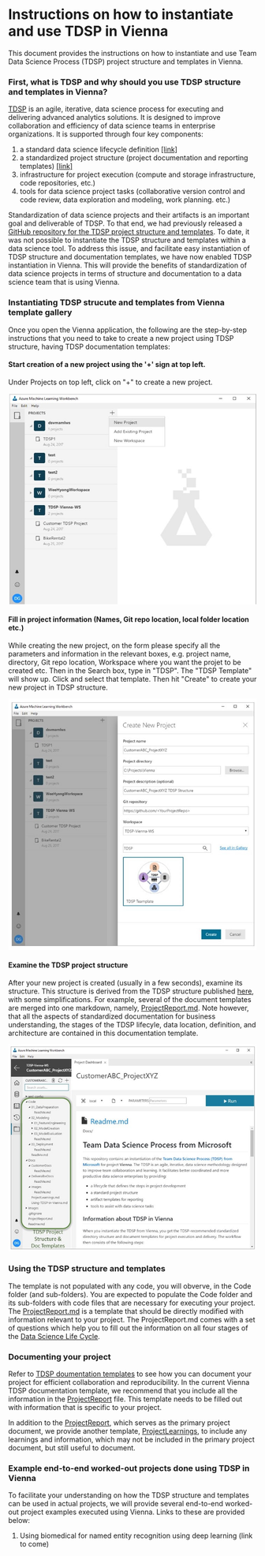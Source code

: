 # Instructions on how to instantiate and use TDSP in Vienna

This document provides the instructions on how to instantiate and use Team Data Science Process (TDSP) project structure and templates in Vienna. 

### First, what is TDSP and why should you use TDSP structure and templates in Vienna?
[TDSP](https://github.com/Azure/Microsoft-TDSP) is an agile, iterative, data science process for executing and delivering advanced analytics solutions. It is designed to improve collaboration and efficiency of data science teams in enterprise organizations. It is supported through four key components:
1. a standard data science lifecycle definition [[link]](https://github.com/Azure/Microsoft-TDSP/blob/master/Docs/lifecycle-detail.md)
2. a standardized project structure (project documentation and reporting templates) [[link]](https://github.com/Azure/Azure-TDSP-ProjectTemplate)
3. infrastructure for project execution (compute and storage infrastructure, code repositories, etc.)
4. tools for data science project tasks (collaborative version control and code review, data exploration and modeling, work planning. etc.)

Standardization of data science projects and their artifacts is an important goal and deliverable of TDSP. To that end, we had previously released a [GitHub repository for the TDSP project structure and templates](https://github.com/Azure/Azure-TDSP-ProjectTemplate). To date, it was not possible to instantiate the TDSP structure and templates within a data science tool. To address this issue, and facilitate easy instantiation of TDSP structure and documentation templates, we have now enabled TDSP instantiation in Vienna. This will provide the benefits of standardization of data science projects in terms of structure and documentation to a data science team that is using Vienna.


### Instantiating TDSP strucute and templates from Vienna template gallery
Once you open the Vienna application, the following are the step-by-step instructions that you need to take to create a new project using TDSP structure, having TDSP documentation templates:

#### Start creation of a new project using the '+' sign at top left.
Under Projects on top left, click on "+" to create a new project.

![Start creation of new project](./Images/Instantiation_Step1.JPG) 


#### Fill in project information (Names, Git repo location, local folder location etc.)
While creating the new project, on the form please specify all the parameters and information in the relevant boxes, e.g. project name, directory, Git repo location, Workspace where you want the projet to be created etc. Then in the Search box, type in "TDSP". The "TDSP Template" will show up. Click and select that template. Then hit "Create" to create your new project in TDSP structure.

![Fill in project information](./Images/Instantiation_Step2.JPG) 

#### Examine the TDSP project structure
After your new project is created (usually in a few seconds), examine its structure. This structure is derived from the TDSP structure published [here](https://github.com/Azure/Azure-TDSP-ProjectTemplate), with some simplifications. For example, several of the document templates are merged into one markdown, namely, [ProjectReport.md](../ProjectReport.md). Note however, that all the aspects of standardized documentation for business understanding, the stages of the TDSP lifecyle, data location, definition, and architecture are contained in this documentation template.

![Fill in project information](./Images/Instantiation_Step3.JPG) 


### Using the TDSP structure and templates

The template is not populated with any code, you will obverve, in the Code folder (and sub-folders). You are expected to populate the Code folder and its sub-folders with code files that are necessary for executing your project. The [ProjectReport.md](../ProjectReport.md) is a template that should be directly modified with information relevant to your project. The ProjectReport.md comes with a set of questions which help you to fill out the information on all four stages of the [Data Science Life Cycle](https://github.com/Azure/Microsoft-TDSP/blob/master/Docs/lifecycle-detail.md).

### Documenting your project
Refer to [TDSP doumentation templates](https://github.com/Azure/Azure-TDSP-ProjectTemplate) to see how you can document your project for efficient collaboration and reproducibility. In the current Vienna TDSP documentation template, we recommend that you include all the information in the [ProjectReport](../ProjectReport.md) file. This template needs to be filled out with information that is specific to your project. 

In addition to the [ProjectReport](../ProjectReport.md), which serves as the primary project document, we provide another template, [ProjectLearnings](./ProjectLearnings.md), to include any learnings and information, which may not be included in the primary project document, but still useful to document. 


### Example end-to-end worked-out projects done using TDSP in Vienna

To facilitate your understanding on how the TDSP structure and templates can be used in actual projects, we will provide several end-to-end worked-out project examples executed using Vienna. Links to these are provided below:
1. Using biomedical for named entity recognition using deep learning (link to come)
